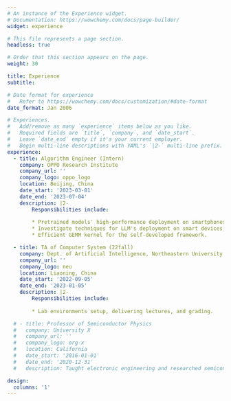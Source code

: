 ```yaml
---
# An instance of the Experience widget.
# Documentation: https://wowchemy.com/docs/page-builder/
widget: experience

# This file represents a page section.
headless: true

# Order that this section appears on the page.
weight: 30

title: Experience
subtitle:

# Date format for experience
#   Refer to https://wowchemy.com/docs/customization/#date-format
date_format: Jan 2006

# Experiences.
#   Add/remove as many `experience` items below as you like.
#   Required fields are `title`, `company`, and `date_start`.
#   Leave `date_end` empty if it's your current employer.
#   Begin multi-line descriptions with YAML's `|2-` multi-line prefix.
experience:
  - title: Algorithm Engineer (Intern)
    company: OPPO Research Institute
    company_url: ''
    company_logo: oppo_logo
    location: Beijing, China
    date_start: '2023-03-01'
    date_end: '2023-07-04'
    description: |2-
        Responsibilities include:
        
        * Pretrained models' high-performance deployment on smartphones.
        * Investigate techniques for LLM's deployment on smart devices, including compression and framework, the project of which has been released as AndesGPT🤖 in ColorOS.
        * Efficient GEMM kernel for the self-developed framework.

  - title: TA of Computer System (22fall)
    company: Dept. of Artificial Intelligence, Northeastern University
    company_url: ''
    company_logo: neu
    location: Liaoning, China
    date_start: '2022-09-05'
    date_end: '2023-01-05'
    description: |2-
        Responsibilities include:
        
        * Lab environments setup, delivering lectures, and grading.

  # - title: Professor of Semiconductor Physics
  #   company: University X
  #   company_url: ''
  #   company_logo: org-x
  #   location: California
  #   date_start: '2016-01-01'
  #   date_end: '2020-12-31'
  #   description: Taught electronic engineering and researched semiconductor physics.

design:
  columns: '1'
---
```


